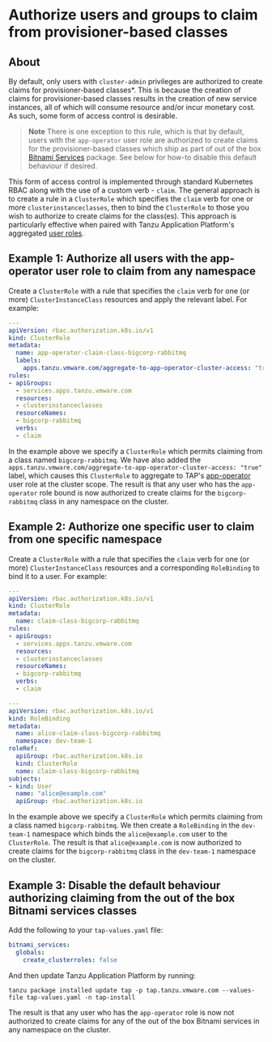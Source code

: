 # Authorize users and groups to claim from provisioner-based classes

## About

By default, only users with `cluster-admin` privileges are authorized to create claims for provisioner-based classes*. This is because the creation of claims for provisioner-based classes results in the creation of new service instances, all of which will consume resource and/or incur monetary cost. As such, some form of access control is desirable.

> **Note** There is one exception to this rule, which is that by default, users with the `app-operator` user role
> are authorized to create claims for the provisioner-based classes which ship as part of out of the box [Bitnami Services](../../bitnami-services/about.hbs.md)
> package. See below for how-to disable this default behaviour if desired.

This form of access control is implemented through standard Kubernetes RBAC along with the use of a custom verb - `claim`. The general approach is to create a rule in a `ClusterRole` which specifies the `claim` verb for one or more `clusterinstanceclasses`, then to bind the `ClusterRole` to those you wish to authorize to create claims for the class(es). This approach is particularly effective when paired with Tanzu Application Platform's aggregated [user roles](https://docs.vmware.com/en/VMware-Tanzu-Application-Platform/1.4/tap/authn-authz-role-descriptions.html).

## Example 1: Authorize all users with the app-operator user role to claim from any namespace

Create a `ClusterRole` with a rule that specifies the `claim` verb for one (or more) `ClusterInstanceClass` resources and apply the relevant label. For example:

```yaml
---
apiVersion: rbac.authorization.k8s.io/v1
kind: ClusterRole
metadata:
  name: app-operator-claim-class-bigcorp-rabbitmq
  labels:
    apps.tanzu.vmware.com/aggregate-to-app-operator-cluster-access: "true"
rules:
- apiGroups:
  - services.apps.tanzu.vmware.com
  resources:
  - clusterinstanceclasses
  resourceNames:
  - bigcorp-rabbitmq
  verbs:
  - claim
```

In the example above we specify a `ClusterRole` which permits claiming from a class named `bigcorp-rabbitmq`. We have also added the `apps.tanzu.vmware.com/aggregate-to-app-operator-cluster-access: "true"` label, which causes this `ClusterRole` to aggregate to TAP's [app-operator](https://docs.vmware.com/en/VMware-Tanzu-Application-Platform/1.4/tap/authn-authz-role-descriptions.html#appoperator-2) user role at the cluster scope. The result is that any user who has the `app-operator` role bound is now authorized to create claims for the `bigcorp-rabbitmq` class in any namespace on the cluster.

## Example 2: Authorize one specific user to claim from one specific namespace

Create a `ClusterRole` with a rule that specifies the `claim` verb for one (or more) `ClusterInstanceClass` resources and a corresponding `RoleBinding` to bind it to a user. For example:

```yaml
---
apiVersion: rbac.authorization.k8s.io/v1
kind: ClusterRole
metadata:
  name: claim-class-bigcorp-rabbitmq
rules:
- apiGroups:
  - services.apps.tanzu.vmware.com
  resources:
  - clusterinstanceclasses
  resourceNames:
  - bigcorp-rabbitmq
  verbs:
  - claim

---
apiVersion: rbac.authorization.k8s.io/v1
kind: RoleBinding
metadata:
  name: alice-claim-class-bigcorp-rabbitmq
  namespace: dev-team-1
roleRef:
  apiGroup: rbac.authorization.k8s.io
  kind: ClusterRole
  name: claim-class-bigcorp-rabbitmq
subjects:
- kind: User
  name: "alice@example.com"
  apiGroup: rbac.authorization.k8s.io
```

In the example above we specify a `ClusterRole` which permits claiming from a class named `bigcorp-rabbitmq`. We then create a `RoleBinding` in the `dev-team-1` namespace which binds the `alice@example.com` user to the `ClusterRole`. The result is that `alice@example.com` is now authorized to create claims for the `bigcorp-rabbitmq` class in the `dev-team-1` namespace on the cluster.

## Example 3: Disable the default behaviour authorizing claiming from the out of the box Bitnami services classes

Add the following to your `tap-values.yaml` file:

```yaml
bitnami_services:
  globals:
    create_clusterroles: false
```

And then update Tanzu Application Platform by running:

```console
tanzu package installed update tap -p tap.tanzu.vmware.com --values-file tap-values.yaml -n tap-install
```

The result is that any user who has the `app-operator` role is now not authorized to create claims for any of the out of the box Bitnami services in any namespace on the cluster.

